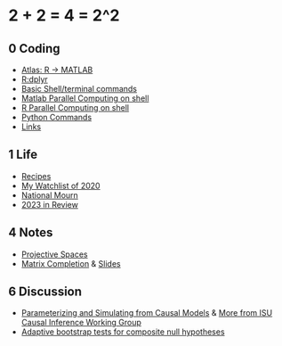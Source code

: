 # **2 + 2 = 4 = 2^2** 


## 0 Coding
- [Atlas: R -> MATLAB](coding/MATLAB-R-cheatsheet.md)
- [R:dplyr](coding/2020-04-14-dplyr.md)
- [Basic Shell/terminal commands](/coding/TerminalCommands.md)
- [Matlab Parallel Computing on shell](https://github.com/guzhiling/not-so-prime/tree/main/coding/matlab_parallel)
- [R Parallel Computing on shell](https://github.com/guzhiling/not-so-prime/tree/main/coding/r_parallel)
- [Python Commands](coding/python-commands.md)
- [Links](coding/Links.md)

## 1 Life
- [Recipes](/blogs/Recipes.md)
- [My Watchlist of 2020](/blogs/watchlist2020.md)
- [National Mourn](/blogs/2020-04-04-nationalmorn.md)
- [2023 in Review](/blogs/2023-in-Review.md)

## 4 Notes
- [Projective Spaces](/blogs/ProjectiveSpace.pdf)
- [Matrix Completion](/blogs/MatrixCompletion_20221122/main.pdf) & [Slides](/blogs/MatrixCompletion_20221122/slides.pdf)

## 6 Discussion
- [Parameterizing and Simulating from Causal Models](https://github.com/calebleedy/ISU-Causal/blob/main/Presentations/ZG_053123.pdf) & [More from ISU Causal Inference Working Group](https://github.com/calebleedy/ISU-Causal/tree/main)
- [Adaptive bootstrap tests for composite null hypotheses](https://github.com/guzhiling/ISU-Causal/blob/main/Presentations/CIWG_20231128_MediationAnalysis_Zhiling.pdf)
